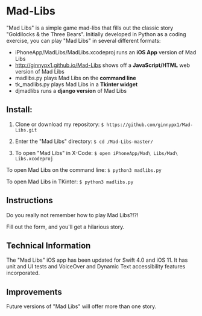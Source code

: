 # Mad-Libs

"Mad Libs" is a simple game mad-libs that fills out the classic story "Goldilocks & the Three Bears". Initially developed in Python as a coding exercise, you can play "Mad Libs" in several different formats:

* iPhoneApp/MadLibs/MadLibs.xcodeproj runs an **iOS App** version of Mad Libs
* http://ginnypx1.github.io/Mad-Libs shows off a **JavaScript/HTML** web version of Mad Libs
* madlibs.py plays Mad Libs on the **command line**
* tk_madlibs.py plays Mad Libs in a **Tkinter widget**
* djmadlibs runs a **django version** of Mad Libs

## Install:

1. Clone or download my repository:
` $ https://github.com/ginnypx1/Mad-Libs.git `

2. Enter the "Mad Libs" directory:
` $ cd /Mad-Libs-master/ `

3. To open "Mad Libs" in X-Code:
` $ open iPhoneApp/Mad\ Libs/Mad\ Libs.xcodeproj `

To open Mad Libs on the command line:
` $ python3 madlibs.py `

To open Mad Libs in TKinter:
` $ python3 madlibs.py `
  
## Instructions

Do you really not remember how to play Mad Libs?!?!

Fill out the form, and you'll get a hilarious story.

## Technical Information

The "Mad Libs" iOS app has been updated for Swift 4.0 and iOS 11. It has unit and UI tests and VoiceOver and Dynamic Text accessibility features incorporated.

## Improvements

Future versions of "Mad Libs" will offer more than one story.
